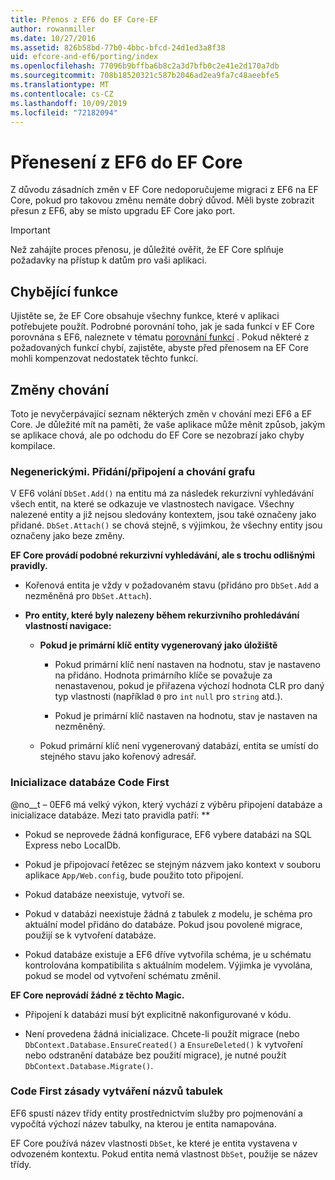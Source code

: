 ```yaml
---
title: Přenos z EF6 do EF Core-EF
author: rowanmiller
ms.date: 10/27/2016
ms.assetid: 826b58bd-77b0-4bbc-bfcd-24d1ed3a8f38
uid: efcore-and-ef6/porting/index
ms.openlocfilehash: 77096b9bffba6b8c2a3d7bfb0c2e41e2d170a7db
ms.sourcegitcommit: 708b18520321c587b2046ad2ea9fa7c48aeebfe5
ms.translationtype: MT
ms.contentlocale: cs-CZ
ms.lasthandoff: 10/09/2019
ms.locfileid: "72182094"
---
```

# <a name="porting-from-ef6-to-ef-core"></a>Přenesení z EF6 do EF Core

Z důvodu zásadních změn v EF Core nedoporučujeme migraci z EF6 na EF Core, pokud pro takovou změnu nemáte dobrý důvod.
Měli byste zobrazit přesun z EF6, aby se místo upgradu EF Core jako port.

> [!IMPORTANT]
> Než zahájíte proces přenosu, je důležité ověřit, že EF Core splňuje požadavky na přístup k datům pro vaši aplikaci.

## <a name="missing-features"></a>Chybějící funkce

Ujistěte se, že EF Core obsahuje všechny funkce, které v aplikaci potřebujete použít. Podrobné porovnání toho, jak je sada funkcí v EF Core porovnána s EF6, naleznete v tématu [porovnání funkcí](xref:efcore-and-ef6/index) . Pokud některé z požadovaných funkcí chybí, zajistěte, abyste před přenosem na EF Core mohli kompenzovat nedostatek těchto funkcí.

## <a name="behavior-changes"></a>Změny chování

Toto je nevyčerpávající seznam některých změn v chování mezi EF6 a EF Core. Je důležité mít na paměti, že vaše aplikace může měnit způsob, jakým se aplikace chová, ale po odchodu do EF Core se nezobrazí jako chyby kompilace.

### <a name="dbsetaddattach-and-graph-behavior"></a>Negenerickými. Přidání/připojení a chování grafu

V EF6 volání `DbSet.Add()` na entitu má za následek rekurzivní vyhledávání všech entit, na které se odkazuje ve vlastnostech navigace. Všechny nalezené entity a již nejsou sledovány kontextem, jsou také označeny jako přidané. `DbSet.Attach()` se chová stejně, s výjimkou, že všechny entity jsou označeny jako beze změny.

**EF Core provádí podobné rekurzivní vyhledávání, ale s trochu odlišnými pravidly.**

*  Kořenová entita je vždy v požadovaném stavu (přidáno pro `DbSet.Add` a nezměněná pro `DbSet.Attach`).

*  **Pro entity, které byly nalezeny během rekurzivního prohledávání vlastností navigace:**

    *  **Pokud je primární klíč entity vygenerovaný jako úložiště**

        * Pokud primární klíč není nastaven na hodnotu, stav je nastaveno na přidáno. Hodnota primárního klíče se považuje za nenastavenou, pokud je přiřazena výchozí hodnota CLR pro daný typ vlastnosti (například `0` pro `int` `null` pro `string` atd.).

        * Pokud je primární klíč nastaven na hodnotu, stav je nastaven na nezměněný.

    *  Pokud primární klíč není vygenerovaný databází, entita se umístí do stejného stavu jako kořenový adresář.

### <a name="code-first-database-initialization"></a>Inicializace databáze Code First

@no__t – 0EF6 má velký výkon, který vychází z výběru připojení databáze a inicializace databáze. Mezi tato pravidla patří: **

* Pokud se neprovede žádná konfigurace, EF6 vybere databázi na SQL Express nebo LocalDb.

* Pokud je připojovací řetězec se stejným názvem jako kontext v souboru aplikace `App/Web.config`, bude použito toto připojení.

* Pokud databáze neexistuje, vytvoří se.

* Pokud v databázi neexistuje žádná z tabulek z modelu, je schéma pro aktuální model přidáno do databáze. Pokud jsou povolené migrace, použijí se k vytvoření databáze.

* Pokud databáze existuje a EF6 dříve vytvořila schéma, je u schématu kontrolována kompatibilita s aktuálním modelem. Výjimka je vyvolána, pokud se model od vytvoření schématu změnil.

**EF Core neprovádí žádné z těchto Magic.**

* Připojení k databázi musí být explicitně nakonfigurované v kódu.

* Není provedena žádná inicializace. Chcete-li použít migrace (nebo `DbContext.Database.EnsureCreated()` a `EnsureDeleted()` k vytvoření nebo odstranění databáze bez použití migrace), je nutné použít `DbContext.Database.Migrate()`.

### <a name="code-first-table-naming-convention"></a>Code First zásady vytváření názvů tabulek

EF6 spustí název třídy entity prostřednictvím služby pro pojmenování a vypočítá výchozí název tabulky, na kterou je entita namapována.

EF Core používá název vlastnosti `DbSet`, ke které je entita vystavena v odvozeném kontextu. Pokud entita nemá vlastnost `DbSet`, použije se název třídy.
